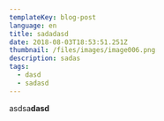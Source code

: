 ```yaml
---
templateKey: blog-post
language: en
title: sadadasd
date: 2018-08-03T18:53:51.251Z
thumbnail: /files/images/image006.png
description: sadas
tags:
  - dasd
  - sadasd
---
```

asdsa**dasd**
